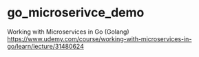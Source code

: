 # go_microserivce_demo
 Working with Microservices in Go (Golang) https://www.udemy.com/course/working-with-microservices-in-go/learn/lecture/31480624
